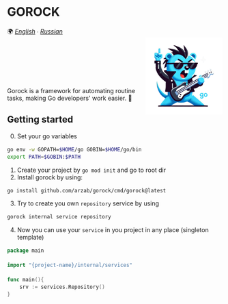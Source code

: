 # GOROCK

🌍 *[English](README.md) ∙ [Russian](README_ru.md)*<br>
<img align="right" width="180px" src="media/icon.png">

[//]: # ([![Build Status]&#40;https://github.com/swaggo/swag/actions/workflows/ci.yml/badge.svg?branch=master&#41;]&#40;https://github.com/features/actions&#41;)
[//]: # ([![Coverage Status]&#40;https://img.shields.io/codecov/c/github/swaggo/swag/master.svg&#41;]&#40;https://codecov.io/gh/swaggo/swag&#41;)
[//]: # ([![Go Report Card]&#40;https://goreportcard.com/badge/github.com/swaggo/swag&#41;]&#40;https://goreportcard.com/report/github.com/swaggo/swag&#41;)
[//]: # ([![codebeat badge]&#40;https://codebeat.co/badges/71e2f5e5-9e6b-405d-baf9-7cc8b5037330&#41;]&#40;https://codebeat.co/projects/github-com-swaggo-swag-master&#41;)
[//]: # ([![Go Doc]&#40;https://godoc.org/github.com/swaggo/swagg?status.svg&#41;]&#40;https://godoc.org/github.com/swaggo/swag&#41;)
[//]: # ([![Backers on Open Collective]&#40;https://opencollective.com/swag/backers/badge.svg&#41;]&#40;#backers&#41;)
[//]: # ([![Sponsors on Open Collective]&#40;https://opencollective.com/swag/sponsors/badge.svg&#41;]&#40;#sponsors&#41; [![FOSSA Status]&#40;https://app.fossa.io/api/projects/git%2Bgithub.com%2Fswaggo%2Fswag.svg?type=shield&#41;]&#40;https://app.fossa.io/projects/git%2Bgithub.com%2Fswaggo%2Fswag?ref=badge_shield&#41;)
[//]: # ([![Release]&#40;https://img.shields.io/github/release/swaggo/swag.svg?style=flat-square&#41;]&#40;https://github.com/swaggo/swag/releases&#41;)
<br>
<br>
<br>
<br>
<br>
<br>
Gorock is a framework for automating routine tasks, making Go developers' work easier. 🚀









## Getting started

0. Set your go variables
```sh
go env -w GOPATH=$HOME/go GOBIN=$HOME/go/bin
export PATH=$GOBIN:$PATH
```
1. Create your project by `go mod init` and go to root dir
2. Install gorock by using:
```sh
go install github.com/arzab/gorock/cmd/gorock@latest
```
3. Try to create you own `repository` service by using
```sh
gorock internal service repository
```
4. Now you can use your `service` in you project in any place (singleton template)
```go
package main

import "{project-name}/internal/services"

func main(){
	srv := services.Repository()
}

```